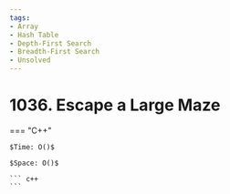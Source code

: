 ```yaml
---
tags:
- Array
- Hash Table
- Depth-First Search
- Breadth-First Search
- Unsolved
---
```



# 1036. Escape a Large Maze

=== "C++"

    $Time: O()$

    $Space: O()$

    ``` c++
    ```